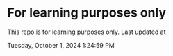 # For learning purposes only
This repo is for learning purposes only.
Last updated at

Tuesday, October 1, 2024 1:24:59 PM

